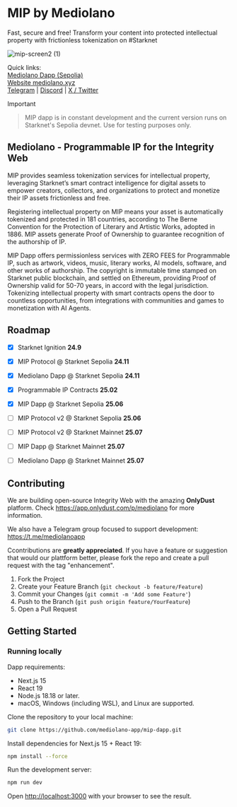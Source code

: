 # MIP by Mediolano

Fast, secure and free! Transform your content into protected intellectual property with frictionless tokenization on #Starknet

![mip-screen2 (1)](https://github.com/user-attachments/assets/07eb8b5c-ba61-4c22-9119-c838a3882e84)

Quick links:
<br>
<a href="https://ip.mediolano.app">Mediolano Dapp (Sepolia)</a>
<br>
<a href="https://mediolano.xyz">Website mediolano.xyz</a>
<br>
<a href="https://t.me/MediolanoStarknet">Telegram</a> | <a href="https://discord.gg/NhqdTvyA">Discord</a> | <a href="https://x.com/mediolanoapp">X / Twitter</a>
<br>



> [!IMPORTANT]

> MIP dapp is in constant development and the current version runs on Starknet's Sepolia devnet. Use for testing purposes only. 


## Mediolano - Programmable IP for the Integrity Web

MIP provides seamless tokenization services for intellectual property, leveraging Starknet’s smart contract intelligence for digital assets to empower creators, collectors, and organizations to protect and monetize their IP assets frictionless and free.

Registering intellectual property on MIP means your asset is automatically tokenized and protected in 181 countries, according to The Berne Convention for the Protection of Literary and Artistic Works, adopted in 1886. MIP assets generate Proof of Ownership to guarantee recognition of the authorship of IP.

MIP Dapp offers permissionless services with ZERO FEES for Programmable IP, such as artwork, videos, music, literary works, AI models, software, and other works of authorship. The copyright is immutable time stamped on Starknet public blockchain, and settled on Ethereum, providing Proof of Ownership valid for 50-70 years, in accord with the legal jurisdiction. Tokenizing intellectual property with smart contracts opens the door to countless opportunities, from integrations with communities and games to monetization with AI Agents.



## Roadmap

- [x] Starknet Ignition **24.9**

- [x] MIP Protocol @ Starknet Sepolia **24.11**

- [x] Mediolano Dapp @ Starknet Sepolia **24.11**

- [x] Programmable IP Contracts **25.02**

- [x] MIP Dapp @ Starknet Sepolia **25.06**

- [ ] MIP Protocol v2 @ Starknet Sepolia **25.06**

- [ ] MIP Protocol v2 @ Starknet Mainnet **25.07**

- [ ] MIP Dapp @ Starknet Mainnet **25.07**

- [ ] Mediolano Dapp @ Starknet Mainnet **25.07**


## Contributing

We are building open-source Integrity Web with the amazing **OnlyDust** platform. Check https://app.onlydust.com/p/mediolano for more information.

We also have a Telegram group focused to support development: https://t.me/mediolanoapp

Ccontributions are **greatly appreciated**. If you have a feature or suggestion that would our plattform better, please fork the repo and create a pull request with the tag "enhancement".

1. Fork the Project
2. Create your Feature Branch (`git checkout -b feature/Feature`)
3. Commit your Changes (`git commit -m 'Add some Feature'`)
4. Push to the Branch (`git push origin feature/YourFeature`)
5. Open a Pull Request


## Getting Started


### Running locally

Dapp requirements:
- Next.js 15
- React 19
- Node.js 18.18 or later.
- macOS, Windows (including WSL), and Linux are supported.

Clone the repository to your local machine:

```bash
git clone https://github.com/mediolano-app/mip-dapp.git
```
Install dependencies for Next.js 15 + React 19:

```bash
npm install --force
```

Run the development server:

```bash
npm run dev
```

Open [http://localhost:3000](http://localhost:3000) with your browser to see the result.